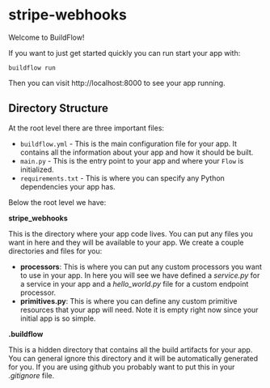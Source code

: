 # stripe-webhooks

Welcome to BuildFlow!

If you want to just get started quickly you can run start your app with:

```
buildflow run
```

Then you can visit http://localhost:8000 to see your app running.

## Directory Structure

At the root level there are three important files:

- `buildflow.yml` - This is the main configuration file for your app. It contains all the information about your app and how it should be built.
- `main.py` - This is the entry point to your app and where your `Flow` is initialized.
- `requirements.txt` - This is where you can specify any Python dependencies your app has.

Below the root level we have:

**stripe_webhooks**

This is the directory where your app code lives. You can put any files you want in here and they will be available to your app. We create a couple directories and files for you:

- **processors**: This is where you can put any custom processors you want to use in your app. In here you will see we have defined a *service.py* for a service in your app and a *hello_world.py* file for a custom endpoint processor.
- **primitives.py**: This is where you can define any custom primitive resources that your app will need. Note it is empty right now since your initial app is so simple.

**.buildflow**

This is a hidden directory that contains all the build artifacts for your app. You can general ignore this directory and it will be automatically generated for you. If you are using github you probably want to put this in your *.gitignore* file.
